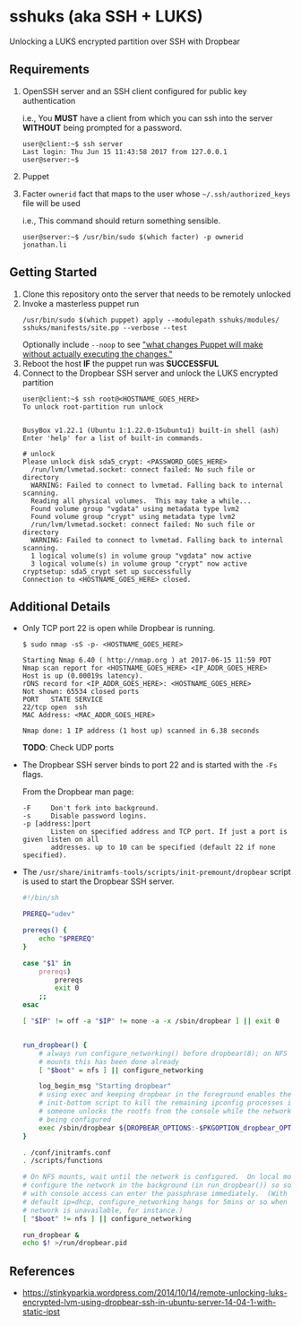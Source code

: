 # sshuks (aka SSH + LUKS)
Unlocking a LUKS encrypted partition over SSH with Dropbear

Requirements
---------------
1. OpenSSH server and an SSH client configured for public key authentication

    i.e., You **MUST** have a client from which you can ssh into the server **WITHOUT** being prompted for a password.
    ```
    user@client:~$ ssh server
    Last login: Thu Jun 15 11:43:58 2017 from 127.0.0.1
    user@server:~$ 
    ```
2. Puppet
3. Facter `ownerid` fact that maps to the user whose `~/.ssh/authorized_keys` file will be used

    i.e., This command should return something sensible.
    ```
    user@server:~$ /usr/bin/sudo $(which facter) -p ownerid
    jonathan.li
    ````

Getting Started
---------------
1. Clone this repository onto the server that needs to be remotely unlocked
2. Invoke a masterless puppet run
    ```
    /usr/bin/sudo $(which puppet) apply --modulepath sshuks/modules/ sshuks/manifests/site.pp --verbose --test
    ```
    Optionally include `--noop` to see ["what changes Puppet will make without actually executing the changes."](https://docs.puppet.com/puppet/latest/man/apply.html#OPTIONS)
3. Reboot the host **IF** the puppet run was **SUCCESSFUL**
4. Connect to the Dropbear SSH server and unlock the LUKS encrypted partition
    ```
    user@client:~$ ssh root@<HOSTNAME_GOES_HERE>
    To unlock root-partition run unlock


    BusyBox v1.22.1 (Ubuntu 1:1.22.0-15ubuntu1) built-in shell (ash)
    Enter 'help' for a list of built-in commands.

    # unlock
    Please unlock disk sda5_crypt: <PASSWORD_GOES_HERE>
      /run/lvm/lvmetad.socket: connect failed: No such file or directory
      WARNING: Failed to connect to lvmetad. Falling back to internal scanning.
      Reading all physical volumes.  This may take a while...
      Found volume group "vgdata" using metadata type lvm2
      Found volume group "crypt" using metadata type lvm2
      /run/lvm/lvmetad.socket: connect failed: No such file or directory
      WARNING: Failed to connect to lvmetad. Falling back to internal scanning.
      1 logical volume(s) in volume group "vgdata" now active
      3 logical volume(s) in volume group "crypt" now active
    cryptsetup: sda5_crypt set up successfully
    Connection to <HOSTNAME_GOES_HERE> closed.
    ```

Additional Details
---------------
* Only TCP port 22 is open while Dropbear is running.
    ```
    $ sudo nmap -sS -p- <HOSTNAME_GOES_HERE>

    Starting Nmap 6.40 ( http://nmap.org ) at 2017-06-15 11:59 PDT
    Nmap scan report for <HOSTNAME_GOES_HERE> <IP_ADDR_GOES_HERE>
    Host is up (0.00019s latency).
    rDNS record for <IP_ADDR_GOES_HERE>: <HOSTNAME_GOES_HERE>
    Not shown: 65534 closed ports
    PORT   STATE SERVICE
    22/tcp open  ssh
    MAC Address: <MAC_ADDR_GOES_HERE>

    Nmap done: 1 IP address (1 host up) scanned in 6.38 seconds
    ```
    **TODO**: Check UDP ports
* The Dropbear SSH server binds to port 22 and is started with the `-Fs` flags. 

    From the Dropbear man page:
    ```
    -F     Don't fork into background.
    -s     Disable password logins.
    -p [address:]port
           Listen on specified address and TCP port. If just a port is given listen on all
           addresses. up to 10 can be specified (default 22 if none specified).
    ```
* The `/usr/share/initramfs-tools/scripts/init-premount/dropbear` script is used to start the Dropbear SSH server.
    ```bash
    #!/bin/sh

    PREREQ="udev"

    prereqs() {
        echo "$PREREQ"
    }

    case "$1" in
        prereqs)
            prereqs
            exit 0
        ;;
    esac

    [ "$IP" != off -a "$IP" != none -a -x /sbin/dropbear ] || exit 0


    run_dropbear() {
        # always run configure_networking() before dropbear(8); on NFS
        # mounts this has been done already
        [ "$boot" = nfs ] || configure_networking

        log_begin_msg "Starting dropbear"
        # using exec and keeping dropbear in the foreground enables the
        # init-bottom script to kill the remaining ipconfig processes if
        # someone unlocks the rootfs from the console while the network is
        # being configured
        exec /sbin/dropbear ${DROPBEAR_OPTIONS:-$PKGOPTION_dropbear_OPTION} -Fs
    }

    . /conf/initramfs.conf
    . /scripts/functions

    # On NFS mounts, wait until the network is configured.  On local mounts,
    # configure the network in the background (in run_dropbear()) so someone
    # with console access can enter the passphrase immediately.  (With the
    # default ip=dhcp, configure_networking hangs for 5mins or so when the
    # network is unavailable, for instance.)
    [ "$boot" != nfs ] || configure_networking

    run_dropbear &
    echo $! >/run/dropbear.pid
    ```

References
---------------
* https://stinkyparkia.wordpress.com/2014/10/14/remote-unlocking-luks-encrypted-lvm-using-dropbear-ssh-in-ubuntu-server-14-04-1-with-static-ipst

